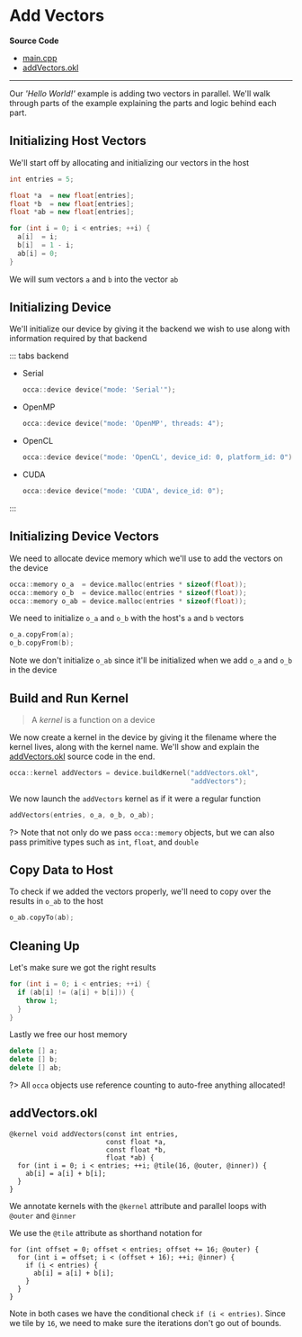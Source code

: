 # Add Vectors

**Source Code**
- [main.cpp](https://github.com/libocca/occa/blob/master/examples/cpp/1_add_vectors/main.cpp)
- [addVectors.okl](https://github.com/libocca/occa/blob/master/examples/cpp/1_add_vectors/addVectors.okl)

---

Our _'Hello World!'_ example is adding two vectors in parallel.
We'll walk through parts of the example explaining the parts and logic behind each part.

## Initializing Host Vectors

We'll start off by allocating and initializing our vectors in the host

```cpp
int entries = 5;

float *a  = new float[entries];
float *b  = new float[entries];
float *ab = new float[entries];

for (int i = 0; i < entries; ++i) {
  a[i]  = i;
  b[i]  = 1 - i;
  ab[i] = 0;
}
```

We will sum vectors `a` and `b` into the vector `ab`

## Initializing Device

We'll initialize our device by giving it the backend we wish to use along with information required by that backend

::: tabs backend

- Serial

    ```cpp
    occa::device device("mode: 'Serial'");
    ```

- OpenMP

    ```cpp
    occa::device device("mode: 'OpenMP', threads: 4");
    ```

- OpenCL

    ```cpp
    occa::device device("mode: 'OpenCL', device_id: 0, platform_id: 0");
    ```

- CUDA

    ```cpp
    occa::device device("mode: 'CUDA', device_id: 0");
    ```

:::

## Initializing Device Vectors

We need to allocate device memory which we'll use to add the vectors on the device

```cpp
occa::memory o_a  = device.malloc(entries * sizeof(float));
occa::memory o_b  = device.malloc(entries * sizeof(float));
occa::memory o_ab = device.malloc(entries * sizeof(float));
```

We need to initialize `o_a` and `o_b` with the host's `a` and `b` vectors

```cpp
o_a.copyFrom(a);
o_b.copyFrom(b);
```

Note we don't initialize `o_ab` since it'll be initialized when we add `o_a` and `o_b` in the device

## Build and Run Kernel

> A _kernel_ is a function on a device

We now create a kernel in the device by giving it the filename where the kernel lives, along with the kernel name.
We'll show and explain the [addVectors.okl](/examples/cpp/add-vectors?id=addvectorsokl) source code in the end.

```cpp
occa::kernel addVectors = device.buildKernel("addVectors.okl",
                                             "addVectors");
```

We now launch the `addVectors` kernel as if it were a regular function

```cpp
addVectors(entries, o_a, o_b, o_ab);
```

?> Note that not only do we pass `occa::memory` objects, but we can also pass primitive types such as `int`, `float`, and `double`

## Copy Data to Host

To check if we added the vectors properly, we'll need to copy over the results in `o_ab` to the host

```cpp
o_ab.copyTo(ab);
```

## Cleaning Up

Let's make sure we got the right results

```cpp
for (int i = 0; i < entries; ++i) {
  if (ab[i] != (a[i] + b[i])) {
    throw 1;
  }
}
```

Lastly we free our host memory

```cpp
delete [] a;
delete [] b;
delete [] ab;
```

?> All `occa` objects use reference counting to auto-free anything allocated!

## addVectors.okl

```okl
@kernel void addVectors(const int entries,
                        const float *a,
                        const float *b,
                        float *ab) {
  for (int i = 0; i < entries; ++i; @tile(16, @outer, @inner)) {
    ab[i] = a[i] + b[i];
  }
}
```

We annotate kernels with the `@kernel` attribute and parallel loops with `@outer` and `@inner`

We use the `@tile` attribute as shorthand notation for

```okl
for (int offset = 0; offset < entries; offset += 16; @outer) {
  for (int i = offset; i < (offset + 16); ++i; @inner) {
    if (i < entries) {
      ab[i] = a[i] + b[i];
    }
  }
}
```

Note in both cases we have the conditional check `if (i < entries)`.
Since we tile by `16`, we need to make sure the iterations don't go out of bounds.
